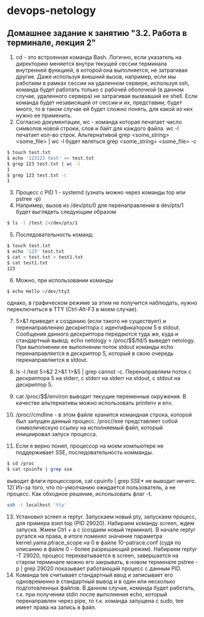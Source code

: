 # devops-netology

## Домашнее задание к занятию "3.2. Работа в терминале, лекция 2"

1) cd - это встроенная команда Bash. Логично, если указатель на директорию меняется внутри текущей сессии терминала внутренней функцией, в которой она выполняется, не затрагивая другие. 
Даже используя внешний вызов, например, если мы работаем в рамках сессии на удаленном сервере, используя ssh, команда будет работать только с рабочей оболочкой (в данном случае, удаленного сервера) не затрагивая вызвавший еe shell. 
Если команда будет независящей от сессии и их, представим, будет много, то в таком случае ей будет сложно понять, для какой из них нужно ее применить.
2) Согласно документации, wc - команда которая печатает число символов новой строки, слов и байт для каждого файла. wc -l печатает кол-во строк. Альтернативой grep <some_string> <some_file> | wc -l будет являться
grep <some_string> <some_file> -с

```bash
$ touch test.txt
$ echo '123123 test' >> test.txt
$ grep 123 test.txt | wc -l
1
$ grep 123 test.txt -c
1
```

3) Процесс с PID 1 - systemd (узнать можно через команды top или pstree -p)
4) Например, вызов из /dev/pts/0 для перенаправления в dev/pts/1 будет выглядеть следующим образом
```bash
$ ls -l /test 2>/dev/pts/1
```

5) Последовательность команд:

```bash
$ touch test.txt
$ echo '123' test.txt
$ cat < test.txt > test1.txt
$ cat test1.txt
123
```

6) Можно, при использовании команды 

```bash
$ echo Hello >/dev/tty3
```
однако, в графическом режиме за этим не получится наблюдать, нужно переключиться в TTY (Ctrl-Alt-F3 в моем случае).

7) 5>&1 приведет к созданию (если такого не существует) и перенаправлению дескриптора с идентификатором 5 в stdout. Сообщения данного дескриптора передаются туда же, куда и стандартный вывод. echo netology > /proc/$$/fd/5 выведет netology. При выполнении ее выполнении поток stdout команды echo перенаправляется в дескриптор 5, который в свою очередь перенаправляется в stdout.

8) ls -l /test 5>&2 2>&1 1>&5 | grep cannot -c. Перенаправляем поток с дескриптора 5 на stderr, с stderr на stderr на stdout, с stdout на дескриптор 5.

9) cat /proc/$$/environ выводит текущие переменные окружения. В качестве альтернативы можно использовать printenv и env.

10) /proc/<PID>/cmdline - в этом файле хранится командная строка, которой был запущен данный процесс. /proc/<PID>/exe представляет собой символическую ссылку на исполняемый файл, который инициировал запуск процесса.

11) Если я верно понял, процессор на моем компьютере не поддерживает SSE, последовательность комманды.

```bash
$ cd /proc
$ cat cpuinfo | grep sse
```
выводит флаги процессоров, cat cpuinfo | grep SSE* не выводит ничего.
12) Из-за того, что по-умолчанию ожидается пользователь, а не процесс. Как обходное решение, использовать флаг -t.
```bash
ssh -t localhost 'tty'
```
13) Установил screen и reptyr. Запускаем новый pty, запускаем процесс, для примера взял top (PID 29020). Набираем команду screen, ждем запуска. Жмем Ctrl + a c (создаем новый терминал). 
В начале reptyr ругался на права, в итоге поменял значение параметра kernel.yama.ptrace_scope на 0 в файле 10-patrace.conf (судя по описанию в файле 0 - более разрешающий режим).
Набираем reptyr -T 29020, процесс перехватывается в screen, завершается на старом терминале можно его закрывать, в новом терминале pstree -p | grep 29020 
показывает работающий процесс с данным PID.
14) Команда tee считывает стандартный ввод и записывает его одновременно в стандартный вывод и в один или несколько подготовленных файлов.
В данном случае, команда будет работать, т.к. при получении stdin после выполнения echo, который перенаправлен через pipe, то т.к. команда запущена с sudo, tee имеет права на запись в файл.
